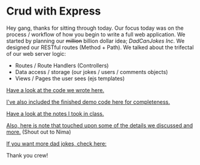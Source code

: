 Crud with Express
===

Hey gang, thanks for sitting through today. Our focus today was on the process / workflow of how you begin to write a full web application. We started by planning our ~~million~~ billion dollar idea; _DadCanJokes Inc._ We designed our RESTful routes (Method + Path). We talked about the trifectal of our web server logic:

- Routes / Route Handlers (Controllers)
- Data access / storage (our jokes / users / comments objects)
- Views / Pages the user sees (ejs templates)

[Have a look at the code we wrote here.](https://github.com/hafbau/lecture_notes/tree/master/w3d2/demo)

[I've also included the finished demo code here for completeness.](https://github.com/hafbau/lecture_notes/tree/master/02_14_oct_19/w3d2/_demo_final)

[Have a look at the notes I took in class.](https://github.com/hafbau/lecture_notes/tree/master/w3d2/notes)

[Also, here is note that touched upon some of the details we discussed and more.](https://github.com/NimaBoscarino/crud-express-notes) (Shout out to Nima)

[If you want more dad jokes, check here:](https://www.boredpanda.com/funny-dad-jokes-puns/?utm_source=google&utm_medium=organic&utm_campaign=organic)

Thank you crew!